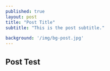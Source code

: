 ```yaml
---
published: true
layout: post
title: "Post Title"
subtitle: "This is the post subtitle."

background: '/img/bg-post.jpg'
---
```



## Post Test
